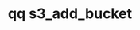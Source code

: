 ---
category: s3
command: s3_add_bucket
optional_options:
- alternate: []
  help: The name of the bucket to create
  name: --name
  required: true
- alternate: []
  help: The absolute path to use as the bucket root directory. The user must have
    permission to read the directory.
  name: --fs-path
  required: false
- alternate: []
  help: Create the bucket root directory if it does not already exist. The user must
    have permission to create the bucket root directory.
  name: --create-fs-path
  required: false
- alternate: []
  help: Create the bucket with versioning and object locking enabled.
  name: --enable-object-lock
  required: false
permalink: /qq-cli-command-guide/s3/s3_add_bucket.html
positional_options: []
sidebar: qq_cli_command_reference_sidebar
summary: This section explains how to use the <code>qq s3_add_bucket</code> command.
synopsis: Create an S3 bucket
title: qq s3_add_bucket
usage: qq s3_add_bucket [-h] --name NAME [--fs-path FS_PATH] [--create-fs-path] [--enable-object-lock]
zendesk_source: qq CLI Command Guide

---
